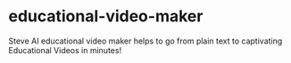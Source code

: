 # educational-video-maker
Steve AI educational video maker helps to go from plain text to captivating Educational Videos in minutes!
